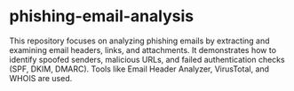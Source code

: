# phishing-email-analysis
This repository focuses on analyzing phishing emails by extracting and examining email headers, links, and attachments. It demonstrates how to identify spoofed senders, malicious URLs, and failed authentication checks (SPF, DKIM, DMARC). Tools like Email Header Analyzer, VirusTotal, and WHOIS are used. 
